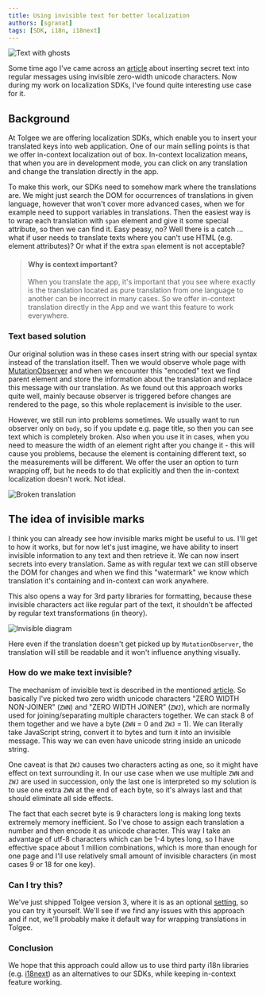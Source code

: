 ```yaml
---
title: Using invisible text for better localization
authors: [sgranat]
tags: [SDK, i18n, i18next]
---
```


![Text with ghosts](/img/blog/invisible-text/invisible_text.png)

Some time ago I've came across an [article](https://null-byte.wonderhowto.com/how-to/use-zero-width-characters-hide-secret-messages-text-even-reveal-leaks-0198692/) about inserting secret text into regular messages using invisible zero-width unicode characters. Now during my work on localization SDKs, I've found quite interesting use case for it.

<!--truncate-->

## Background

At Tolgee we are offering localization SDKs, which enable you to insert your translated keys into web application. One of our main selling points is that we offer in-context localization out of box. In-context localization means, that when you are in development mode, you can click on any translation and change the translation directly in the app.

To make this work, our SDKs need to somehow mark where the translations are. We might just search the DOM for occurrences of translations in given language, however that won't cover more advanced cases, when we for example need to support variables in translations. Then the easiest way is to wrap each translation with `span` element and give it some special attribute, so then we can find it. Easy peasy, no? Well there is a catch ... what if user needs to translate texts where you can't use HTML (e.g. element attributes)? Or what if the extra `span` element is not acceptable?

> #### Why is context important?
> When you translate the app, it's important that you see where exactly is the translation located as pure translation from one language to another can be incorrect in many cases. So we offer in-context translation directly in the App and we want this feature to work everywhere.

### Text based solution

Our original solution was in these cases insert string with our special syntax instead of the translation itself. Then we would observe whole page with [MutationObserver](https://developer.mozilla.org/en-US/docs/Web/API/MutationObserver) and when we encounter this "encoded" text we find parent element and store the information about the translation and replace this message with our translation. As we found out this approach works quite well, mainly because observer is triggered before changes are rendered to the page, so this whole replacement is invisible to the user.

However, we still run into problems sometimes. We usually want to run observer only on `body`, so if you update e.g. page title, so then you can see text which is completely broken. Also when you use it in cases, when you need to measure the width of an element right after you change it - this will cause you problems, because the element is containing different text, so the measurements will be different. We offer the user an option to turn wrapping off, but he needs to do that explicitly and then the in-context localization doesn't work. Not ideal.

![Broken translation](/img/blog/invisible-text/encoded_wrong.png)

## The idea of invisible marks

I think you can already see how invisible marks might be useful to us. I'll get to how it works, but for now let's just imagine, we have ability to insert invisible information to any text and then retrieve it. We can now insert secrets into every translation. Same as with regular text we can still observe the DOM for changes and when we find this "watermark" we know which translation it's containing and in-context can work anywhere.

This also opens a way for 3rd party libraries for formatting, because these invisible characters act like regular part of the text, it shouldn't be affected by regular text transformations (in theory).

![Invisible diagram](/img/blog/invisible-text/diagram_invisible.png)

Here even if the translation doesn't get picked up by `MutationObserver`, the translation will still be readable and it won't influence anything visually.

### How do we make text invisible?

The mechanism of invisible text is described in the mentioned [article](https://null-byte.wonderhowto.com/how-to/use-zero-width-characters-hide-secret-messages-text-even-reveal-leaks-0198692/). So basically I've picked two zero width unicode characters "ZERO WIDTH NON-JOINER" (`ZWN`) and "ZERO WIDTH JOINER" (`ZWJ`), which are normally used for joining/separating multiple characters together. We can stack 8 of them together and we have a byte (`ZWN` = 0 and `ZWJ` = 1). We can literally take JavaScript string, convert it to bytes and turn it into an invisible message. This way we can even have unicode string inside an unicode string.

One caveat is that `ZWJ` causes two characters acting as one, so it might have effect on text surrounding it. In our use case when we use multiple `ZWN` and `ZWJ` are used in succession, only the last one is interpreted so my solution is to use one extra `ZWN` at the end of each byte, so it's always last and that should eliminate all side effects.

The fact that each secret byte is 9 characters long is making long texts extremely memory inefficient. So I've chose to assign each translation a number and then encode it as unicode character. This way I take an advantage of utf-8 characters which can be 1-4 bytes long, so I have effective space about 1 million combinations, which is more than enough for one page and I'll use relatively small amount of invisible characters (in most cases 9 or 18 for one key).

### Can I try this?

We've just shipped Tolgee version 3, where it is as an optional [setting](https://tolgee.io/docs/changelog/version_3#wrappermode-setting), so you can try it yourself. We'll see if we find any issues with this approach and if not, we'll probably make it default way for wrapping translations in Tolgee.

### Conclusion

We hope that this approach could allow us to use third party i18n libraries (e.g. [i18next](https://www.i18next.com/)) as an alternatives to our SDKs, while keeping in-context feature working.